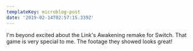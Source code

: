 ```yaml
---
templateKey: microblog-post
date: '2019-02-14T02:57:15.339Z'
---
```


I'm beyond excited about the Link's Awakening remake for Switch. That game is very special to me. The footage they showed looks great!

